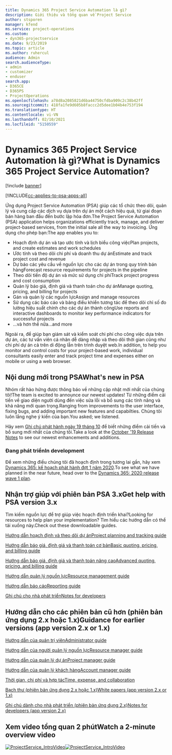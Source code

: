 ```yaml
---
title: Dynamics 365 Project Service Automation là gì?
description: Giới thiệu và tổng quan về Project Service
author: stsporen
manager: kfend
ms.service: project-operations
ms.custom:
- dyn365-projectservice
ms.date: 9/23/2019
ms.topic: article
ms.author: ruhercul
audience: Admin
search.audienceType:
- admin
- customizer
- enduser
search.app:
- D365CE
- D365PS
- ProjectOperations
ms.openlocfilehash: a78d8a2085821d6ba44750cfdba909c2c38b42ff
ms.sourcegitcommit: 418fa1fe9d605b8faccc2d5dee1b04b4e753f194
ms.translationtype: HT
ms.contentlocale: vi-VN
ms.lasthandoff: 02/10/2021
ms.locfileid: "5150559"
---
```

# <a name="what-is-dynamics-365-project-service-automation"></a><span data-ttu-id="78b5c-103">Dynamics 365 Project Service Automation là gì?</span><span class="sxs-lookup"><span data-stu-id="78b5c-103">What is Dynamics 365 Project Service Automation?</span></span>

[!include [banner](../includes/psa-now-project-operations.md)]

[!INCLUDE[cc-applies-to-psa-apps-all](../includes/cc-applies-to-psa-apps-all.md)]

<span data-ttu-id="78b5c-104">Ứng dụng Project Service Automation (PSA) giúp các tổ chức theo dõi, quản lý và cung cấp các dịch vụ dựa trên dự án một cách hiệu quả, từ giai đoạn bán hàng ban đầu đến bước lập hóa đơn.</span><span class="sxs-lookup"><span data-stu-id="78b5c-104">The Project Service Automation (PSA) application helps organizations efficiently track, manage, and deliver project-based services, from the initial sale all the way to invoicing.</span></span> <span data-ttu-id="78b5c-105">Ứng dụng cho phép bạn:</span><span class="sxs-lookup"><span data-stu-id="78b5c-105">The app enables you to:</span></span>

- <span data-ttu-id="78b5c-106">Hoạch định dự án và tạo ước tính và lịch biểu công việc</span><span class="sxs-lookup"><span data-stu-id="78b5c-106">Plan projects, and create estimates and work schedules</span></span>
- <span data-ttu-id="78b5c-107">Ước tính và theo dõi chi phí và doanh thu dự án</span><span class="sxs-lookup"><span data-stu-id="78b5c-107">Estimate and track project cost and revenue</span></span>
- <span data-ttu-id="78b5c-108">Dự báo các yêu cầu về nguồn lực cho các dự án trong quy trình bán hàng</span><span class="sxs-lookup"><span data-stu-id="78b5c-108">Forecast resource requirements for projects in the pipeline</span></span>
- <span data-ttu-id="78b5c-109">Theo dõi tiến độ dự án và mức sử dụng chi phí</span><span class="sxs-lookup"><span data-stu-id="78b5c-109">Track project progress and cost consumption</span></span>
- <span data-ttu-id="78b5c-110">Quản lý báo giá, định giá và thanh toán cho dự án</span><span class="sxs-lookup"><span data-stu-id="78b5c-110">Manage quoting, pricing, and billing for projects</span></span>
- <span data-ttu-id="78b5c-111">Gán và quản lý các nguồn lực</span><span class="sxs-lookup"><span data-stu-id="78b5c-111">Assign and manage resources</span></span>
- <span data-ttu-id="78b5c-112">Sử dụng các báo cáo và bảng điều khiển tương tác để theo dõi chỉ số đo lường hiệu suất chính cho các dự án thành công</span><span class="sxs-lookup"><span data-stu-id="78b5c-112">Use reports and interactive dashboards to monitor key performance indicators for successful projects</span></span>
- <span data-ttu-id="78b5c-113">...và hơn thế nữa</span><span class="sxs-lookup"><span data-stu-id="78b5c-113">...and more</span></span>

<span data-ttu-id="78b5c-114">Ngoài ra, để giúp bạn giám sát và kiểm soát chi phí cho công việc dựa trên dự án, các tư vấn viên cá nhân dễ dàng nhập và theo dõi thời gian cũng như chi phí dự án cả trên di động lẫn trên trình duyệt web.</span><span class="sxs-lookup"><span data-stu-id="78b5c-114">In addition, to help you monitor and control costs for your project-based work, individual consultants easily enter and track project time and expenses either on mobile or using a web browser.</span></span>

## <a name="whats-new-in-psa"></a><span data-ttu-id="78b5c-115">Nội dung mới trong PSA</span><span class="sxs-lookup"><span data-stu-id="78b5c-115">What's new in PSA</span></span>
<span data-ttu-id="78b5c-116">Nhóm rất hào hứng được thông báo về những cập nhật mới nhất của chúng tôi!</span><span class="sxs-lookup"><span data-stu-id="78b5c-116">The team is excited to announce our newest updates!</span></span> <span data-ttu-id="78b5c-117">Từ những điểm cải tiến về giao diện người dùng đến việc sửa lỗi và bổ sung các tính năng và khả năng mới quan trọng.</span><span class="sxs-lookup"><span data-stu-id="78b5c-117">Ranging from improvements to the user interface, fixing bugs, and adding important new features and capabilties.</span></span> <span data-ttu-id="78b5c-118">Chúng tôi luôn lắng nghe ý kiến của bạn.</span><span class="sxs-lookup"><span data-stu-id="78b5c-118">You asked; we listened.</span></span>

<span data-ttu-id="78b5c-119">Hãy xem [Ghi chú phát hành ngày 19 tháng 10](https://docs.microsoft.com/dynamics365-release-plan/2019wave2/index) để biết những điểm cải tiến và bổ sung mới nhất của chúng tôi.</span><span class="sxs-lookup"><span data-stu-id="78b5c-119">Take a look at the [October '19 Release Notes](https://docs.microsoft.com/dynamics365-release-plan/2019wave2/index) to see our newest enhancements and additions.</span></span>

### <a name="in-development"></a><span data-ttu-id="78b5c-120">Đang phát triển</span><span class="sxs-lookup"><span data-stu-id="78b5c-120">In development</span></span>
<span data-ttu-id="78b5c-121">Để xem những điều chúng tôi đã hoạch định trong tương lai gần, hãy xem [Dynamics 365: kế hoạch phát hành đợt 1 năm 2020](https://docs.microsoft.com/dynamics365-release-plan/2020wave1/index).</span><span class="sxs-lookup"><span data-stu-id="78b5c-121">To see what we have planned in the near future, head over to the [Dynamics 365: 2020 release wave 1 plan](https://docs.microsoft.com/dynamics365-release-plan/2020wave1/index).</span></span>

## <a name="get-help-with-psa-version-3x"></a><span data-ttu-id="78b5c-122">Nhận trợ giúp với phiên bản PSA 3.x</span><span class="sxs-lookup"><span data-stu-id="78b5c-122">Get help with PSA version 3.x</span></span>
<span data-ttu-id="78b5c-123">Tìm kiếm nguồn lực để trợ giúp việc hoạch định triển khai?</span><span class="sxs-lookup"><span data-stu-id="78b5c-123">Looking for resources to help plan your implementation?</span></span> <span data-ttu-id="78b5c-124">Tìm hiểu các hướng dẫn có thể tải xuống này.</span><span class="sxs-lookup"><span data-stu-id="78b5c-124">Check out these downloadable guides.</span></span>

 [<span data-ttu-id="78b5c-125">Hướng dẫn hoạch định và theo dõi dự án</span><span class="sxs-lookup"><span data-stu-id="78b5c-125">Project planning and tracking guide</span></span>](../psa/implementation-guides/project-planning-tracking.md)

 [<span data-ttu-id="78b5c-126">Hướng dẫn báo giá, định giá và thanh toán cơ bản</span><span class="sxs-lookup"><span data-stu-id="78b5c-126">Basic quoting, pricing, and billing guide</span></span>](../psa/implementation-guides/begin-quoting-pricing-billing.md)

 [<span data-ttu-id="78b5c-127">Hướng dẫn báo giá, định giá và thanh toán nâng cao</span><span class="sxs-lookup"><span data-stu-id="78b5c-127">Advanced quoting, pricing, and billing guide</span></span>](../psa/implementation-guides/adv-quoting-pricing-billing.md)

 [<span data-ttu-id="78b5c-128">Hướng dẫn quản lý nguồn lực</span><span class="sxs-lookup"><span data-stu-id="78b5c-128">Resource management guide</span></span>](../psa/implementation-guides/resource-management-guide.md)

 [<span data-ttu-id="78b5c-129">Hướng dẫn báo cáo</span><span class="sxs-lookup"><span data-stu-id="78b5c-129">Reporting guide</span></span>](../psa/implementation-guides/reporting-guide.md)

 [<span data-ttu-id="78b5c-130">Ghi chú cho nhà phát triển</span><span class="sxs-lookup"><span data-stu-id="78b5c-130">Notes for developers</span></span>](../psa/developer-guides/overview-dev-notes-v3.x.md)

## <a name="guidance-for-earlier-versions-app-version-2x-or-1x"></a><span data-ttu-id="78b5c-131">Hướng dẫn cho các phiên bản cũ hơn (phiên bản ứng dụng 2.x hoặc 1.x)</span><span class="sxs-lookup"><span data-stu-id="78b5c-131">Guidance for earlier versions (app version 2.x or 1.x)</span></span>
 [<span data-ttu-id="78b5c-132">Hướng dẫn của quản trị viên</span><span class="sxs-lookup"><span data-stu-id="78b5c-132">Administrator guide</span></span>](../psa/admin-guide.md)

 [<span data-ttu-id="78b5c-133">Hướng dẫn của người quản lý nguồn lực</span><span class="sxs-lookup"><span data-stu-id="78b5c-133">Resource manager guide</span></span>](../psa/resource-manager-guide.md)

 [<span data-ttu-id="78b5c-134">Hướng dẫn của quản lý dự án</span><span class="sxs-lookup"><span data-stu-id="78b5c-134">Project manager guide</span></span>](../psa/project-manager-guide.md)

 [<span data-ttu-id="78b5c-135">Hướng dẫn của quản lý khách hàng</span><span class="sxs-lookup"><span data-stu-id="78b5c-135">Account manager guide</span></span>](../psa/account-manager-guide.md)

 [<span data-ttu-id="78b5c-136">Thời gian, chi phí và hợp tác</span><span class="sxs-lookup"><span data-stu-id="78b5c-136">Time, expense, and collaboration</span></span>](../psa/time-expense-collaboration-guide.md)

 [<span data-ttu-id="78b5c-137">Bạch thư (phiên bản ứng dụng 2.x hoặc 1.x)</span><span class="sxs-lookup"><span data-stu-id="78b5c-137">White papers (app version 2.x or 1.x)</span></span>](../psa/white-papers.md)

 [<span data-ttu-id="78b5c-138">Ghi chú dành cho nhà phát triển (phiên bản ứng dụng 2.x)</span><span class="sxs-lookup"><span data-stu-id="78b5c-138">Notes for developers (app version 2.x)</span></span>](../psa/developer-guides/add-custom-qoi-forms-v2.x.md)

 ## <a name="watch-a-2-minute-overview-video"></a><span data-ttu-id="78b5c-139">Xem video tổng quan 2 phút</span><span class="sxs-lookup"><span data-stu-id="78b5c-139">Watch a 2-minute overview video</span></span>
 <a name="heroArea"></a> <span data-ttu-id="78b5c-140">[![ProjectService_IntroVideo](../psa/media/project-service-intro-video.png "ProjectService_IntroVideo")](https://go.microsoft.com/fwlink/p/?LinkId=799457)</span><span class="sxs-lookup"><span data-stu-id="78b5c-140">[![ProjectService_IntroVideo](../psa/media/project-service-intro-video.png "ProjectService_IntroVideo")](https://go.microsoft.com/fwlink/p/?LinkId=799457)</span></span>


